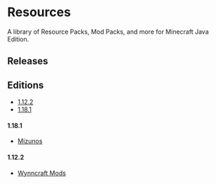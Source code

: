 # Resources

A library of Resource Packs, Mod Packs, and more for Minecraft Java Edition.

## Releases

## Editions

- [1.12.2]()
- [1.18.1]()

#### 1.18.1

- [Mizunos](https://github.com/CVXSL-MC/Resources/releases/tag/Mizunos)

#### 1.12.2

- [Wynncraft Mods](https://github.com/CVXSL-MC/Resources/releases/tag/WynncraftMods)
